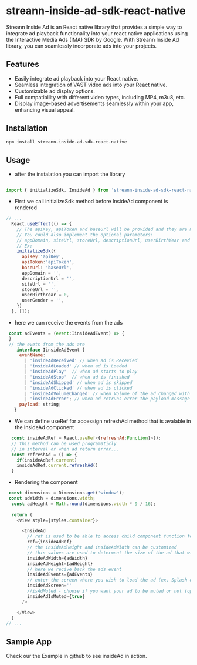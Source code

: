 # streann-inside-ad-sdk-react-native

Streann Inside Ad is an React native library that provides a simple way to integrate ad playback functionality into your react native applications using the Interactive Media Ads (IMA) SDK by Google. With Streann Inside Ad library, you can seamlessly incorporate ads into your projects.

## Features
  - Easily integrate ad playback into your React native.
  - Seamless integration of VAST video ads into your React native.
  - Customizable ad display options.
  - Full compatibility with different video types, including MP4, m3u8, etc.
  - Display image-based advertisements seamlessly within your app, enhancing visual appeal.


## Installation

```sh
npm install streann-inside-ad-sdk-react-native
```

## Usage

- after the instalation you can import the library
```js

import { initializeSdk, InsideAd } from 'streann-inside-ad-sdk-react-native';
```

- First we call initializeSdk method before InsideAd component is rendered
```js
// ...
  React.useEffect(() => {
    // The apiKey, apiToken and baseUrl will be provided and they are mandatory.
    // You could also implement the optional parameters: 
    // appDomain, siteUrl, storeUrl, descriptionUrl, userBirthYear and userGender. 
    // Ex:
    initializeSdk({
      apiKey:'apiKey',
      apiToken:'apiToken',
      baseUrl: 'baseUrl',
      appDomain = '',
      descriptionUrl = '',
      siteUrl = '',
      storeUrl = '',
      userBirthYear = 0,
      userGender = '',
    })
  }, []);
 ```
  - here we can receive the events from the ads
 ```js 
  const adEvents = (event:IinsideAdEvent) => {
  }
  // the evets from the ads are 
     interface IinsideAdEvent {
      eventName:
        | 'insideAdReceived' // when ad is Recevied
        | 'insideAdLoaded' // when ad is Loaded
        | 'insideAdPlay'  // when ad starts to play
        | 'insideAdStop'  // when ad is finished
        | 'insideAdSkipped' // when ad is skipped 
        | 'insideAdClicked' // when ad is clicked
        | 'insideAdVolumeChanged' // when Volume of the ad changed with payload message where 1 volume is on and 0 when volume is muted
        | 'insideAdError'; // when ad retruns error the payload message will be provided with details of the error
      payload: string;
    }
```
  - We can define useRef for accessign refreshAd method that is avalable in the InsideAd component
```js
  const insideAdRef = React.useRef<{refreshAd:Function}>();
  // this method can be used programaticly
  // in interval or when ad return error...
  const refreshAd = () => {
    if(insideAdRef.current)
    insideAdRef.current.refreshAd()
  }
```
- Rendering the component
```js
 const dimensions = Dimensions.get('window');
 const adWidth = dimensions.width;
  const adHeight = Math.round(dimensions.width * 9 / 16);
  
  return (
    <View style={styles.container}>

      <InsideAd
        // ref is used to be able to access child component function for refreshing the ad
        ref={insideAdRef} 
        // the insideAdHeight and insideAdWidth can be customized
        // this values are used to determent the size of the ad that will be displayed
        insideAdWidth={adWidth} 
        insideAdHeight={adHeight}
        // here we recive back the ads event
        insideAdEvents={adEvents}
        // enter the screen where you wish to load the ad (ex. Splash or Video Player) (optional parameter, default value: '')
        insideAdScreen=''
        //isAdMuted - choose if you want your ad to be muted or not (optional parameter, default value: false)
        insideAdIsMuted={true}
      />

    </View>
  )
// ...
```
## Sample App
  Check our the Example in github to see insideAd in action.